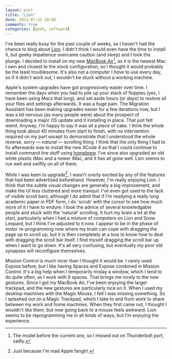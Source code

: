 ```yaml
---
layout: post
title: "Lion"
date: 2011-07-31 18:08
comments: true
categories: [geek, software]
---
```


I've been really busy for the past couple of weeks, so I haven't had the chance to blog about [Lion][]. I didn't think I would even have the time to install it, but geeky impatience overcame caution (and sleep) and I took the plunge. I decided to install on my new [MacBook Air][][^mba-1], as it is the newest Mac I own and closest to the stock configuration, so I thought it would probably be the least troublesome. It's also not a computer I _have_ to use every day, so if it didn't work out, I wouldn't be stuck without a working machine.

Apple's system upgrades have got progressively easier over time. I remember the days when you had to pile up your stack of floppies (yes, I have been using Macs that long), and set aside hours (or _days_) to restore all your files and settings afterwards. It was a huge pain. The Migration Assistant has been making upgrades easier for a few iterations now, but I was a bit nervous (as many people were) about the prospect of downloading a major OS update and it installing in place. That just felt weird. Anyway, I'm happy to say it was all a piece of cake. I think the whole thing took about 40 minutes from start to finish, with no intervention required on my part except to demonstrate that I understood the whole reverse, sorry &mdash; _natural_ &mdash; scrolling thing. I think that the only thing I had to fix afterwards was to install the new XCode 4 so that I could continue to install command line stuff using [homebrew][]. I've since also upgraded an old white plastic iMac and a newer iMac, and it has all gone well. Lion seems to run well and swiftly on all of them.

While I was keen to upgrade[^upgrade-2], I wasn't overly excited by any of the features that had been advertised beforehand. However, I'm really enjoying Lion. I think that the subtle visual changes are generally a big improvement, and make the UI less cluttered and more tranquil. I've even got used to the lack of visible scroll bars, although I do admit that if I'm readying a really long academic paper in PDF form, I do 'scrub' with the cursor to see how much more of it I have to endure. I took the advice of several knowledgable people and stuck with the 'natural' scrolling. It hurt my brain a lot at the start, particularly when I had a mixture of computers on Lion and Snow Leopard, but I think I've adjusted to it now. I appear to be in the phase of motor re-programming now where my brain can cope with dragging the page up to scroll up, but it is then completely at a loss to know how to deal with dragging the scroll bar itself. I find myself dragging the scroll bar up when I want to go down. It's all very confusing, but eventually my poor old synapses will reconfigure themselves.

Mission Control is much nicer than I thought it would be. I rarely used Expose before, but I like having Spaces and Expose combined in Mission Control. It's a big help when I temporarily mislay a window, which I tend to do quite often, as I work with 9 spaces. That brings me nicely to the new gestures. Since I got my MacBook Air, I've been enjoying the larger trackpad, and the new gestures are particularly nice on it. When I used my desktop machines with the Magic Mouse, I felt I was missing something. So I splashed out on a Magic Trackpad, which I take to and from work to share between my work and home machines. When they first came out, I thought I wouldn't like them, but now going back to a mouse feels awkward. Lion seems to be reprogramming me in all kinds of ways, but I'm enjoying the experience.

[^mba-1]: The model before the current one, so I missed out on Thunderbolt port, sadly.

[^upgrade-2]: Just because I'm mad Apple fangirl.


[Lion]: http://www.apple.com/macosx/
[MacBook Air]: http://octo.dev/blog/archives/busyness/
[homebrew]: http://mxcl.github.com/homebrew/
